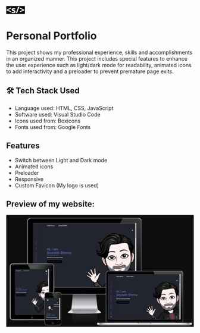 
<img src = "./assets/img/faviconf.png" width = 50px>


# Personal Portfolio


This project shows my professional experience, skills and accomplishments in an organized manner. This project includes special features to enhance the user experience such as light/dark mode for readability, animated icons to add interactivity and a preloader to prevent premature page exits. 



## 🛠 Tech Stack Used
- Language used: HTML, CSS, JavaScript
- Software used: Visual Studio Code
- Icons used from: Boxicons
- Fonts used from: Google Fonts



## Features

- Switch between Light and Dark mode 
- Animated icons
- Preloader
- Responsive
- Custom Favicon (My logo is used)
  



## Preview of my website:

 
![App Screenshot](./assets/img/Preview.png)


